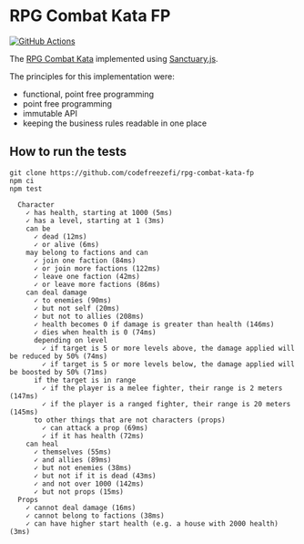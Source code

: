 # RPG Combat Kata FP

[![GitHub Actions](https://github.com/codefreezefi/rpg-combat-kata-fp/workflows/Test/badge.svg)](https://github.com/codefreezefi/rpg-combat-kata-fp/actions)

The [RPG Combat Kata](https://de.slideshare.net/DanielOjedaLoisel/rpg-combat-kata) implemented using [Sanctuary.js](https://sanctuary.js.org/).

The principles for this implementation were:

- functional, point free programming
- point free programming
- immutable API
- keeping the business rules readable in one place

## How to run the tests

    git clone https://github.com/codefreezefi/rpg-combat-kata-fp
    npm ci
    npm test

```
  Character
    ✓ has health, starting at 1000 (5ms)
    ✓ has a level, starting at 1 (3ms)
    can be
      ✓ dead (12ms)
      ✓ or alive (6ms)
    may belong to factions and can
      ✓ join one faction (84ms)
      ✓ or join more factions (122ms)
      ✓ leave one faction (42ms)
      ✓ or leave more factions (86ms)
    can deal damage
      ✓ to enemies (90ms)
      ✓ but not self (20ms)
      ✓ but not to allies (208ms)
      ✓ health becomes 0 if damage is greater than health (146ms)
      ✓ dies when health is 0 (74ms)
      depending on level
        ✓ if target is 5 or more levels above, the damage applied will be reduced by 50% (74ms)
        ✓ if target is 5 or more levels below, the damage applied will be boosted by 50% (71ms)
      if the target is in range
        ✓ if the player is a melee fighter, their range is 2 meters (147ms)
        ✓ if the player is a ranged fighter, their range is 20 meters (145ms)
      to other things that are not characters (props)
        ✓ can attack a prop (69ms)
        ✓ if it has health (72ms)
    can heal
      ✓ themselves (55ms)
      ✓ and allies (89ms)
      ✓ but not enemies (38ms)
      ✓ but not if it is dead (43ms)
      ✓ and not over 1000 (142ms)
      ✓ but not props (15ms)
  Props
    ✓ cannot deal damage (16ms)
    ✓ cannot belong to factions (38ms)
    ✓ can have higher start health (e.g. a house with 2000 health) (3ms)
```
